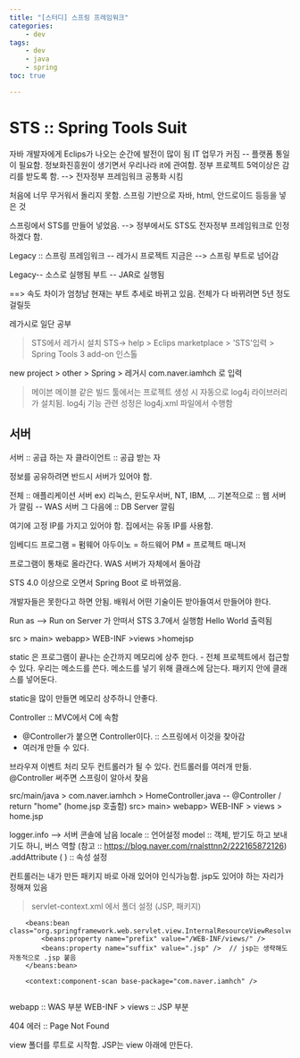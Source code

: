 ```yaml
---
title: "[스터디] 스프링 프레임워크"
categories:
    - dev
tags:
    - dev
    - java 
    - spring
toc: true

---
```


# STS :: Spring Tools Suit

자바 개발자에게 Eclips가 나오는 순간에 발전이 많이 됨
IT 업무가 커짐 -- 플랫폼 통일이 필요함.
정보화진흥원이 생기면서 우리나라 it에 관여함. 
정부 프로젝트 5억이상은 감리를 받도록 함.
--> 전자정부 프레임워크 공통화 시킴

처음에 너무 무거워서 돌리지 못함.
스프링 기반으로 자바, html, 안드로이드 등등을 넣은 것

스프링에서 STS를 만들어 넣었음.
--> 정부에서도 STS도 전자정부 프레임워크로 인정하겠다 함.

Legacy :: 스프링 프레임워크 -- 레가시 프로젝트 
지금은 --> 스프링 부트로 넘어감

Legacy-- 소스로 실행됨
부트 -- JAR로 실행됨

==> 속도 차이가 엄청남 
현재는 부트 추세로 바뀌고 있음.
전체가 다 바뀌려면 5년 정도 걸릴듯

레가시로 일단 공부



> STS에서 레가시 설치
STS-> help > Eclips marketplace > 'STS'입력 > Spring Tools 3 add-on 인스톨

new project > other > Spring > 레거시 
com.naver.iamhch 로 입력


> 메이븐
메이블 같은 빌드 툴에서는 프로젝트 생성 시 자동으로 log4j 라이브러리가 설치됨.
log4j 기능 관련 성정은 log4j.xml 파일에서 수행함

## 서버
서버 :: 공급 하는 자
클라이언트 :: 공급 받는 자

정보를 공유하려면 반드시 서버가 있어야 함.

전체 :: 애플리케이션 서버 ex) 리눅스, 윈도우서버, NT, IBM, ...
기본적으로 :: 웹 서버가 깔림 -- WAS 서버 
그 다음에 :: DB Server 깔림

여기에 고정 IP를 가지고 있어야 함.
집에서는 유동 IP를 사용함.

임베디드 프로그램 = 펌웨어
아두이노 = 하드웨어
PM = 프로젝트 매니저

프로그램이 통채로 올라간다.
WAS 서버가 자체에서 돌아감

STS 4.0 이상으로 오면서 Spring Boot 로 바뀌었음.

개발자들은 못한다고 하면 안됨. 배워서 어떤 기술이든 받아들여서 만들어야 한다.

Run as --> Run on Server 가 안떠서 
STS 3.7에서 실행함
Hello World 출력됨

src > main> webapp> WEB-INF >views >homejsp


static 은 프로그램이 끝나는 순간까지 메모리에 상주 한다. - 전체 프로젝트에서 접근할 수 있다.
우리는 메소드를 쓴다. 메소드를 넣기 위해 클래스에 담는다. 패키지 안에 클래스를 넣어둔다. 

static을 많이 만들면 메모리 상주하니 안좋다.

Controller :: MVC에서 C에 속함
- @Controller가 붙으면 Controller이다. :: 스프링에서 이것을 찾아감
- 여러개 만들 수 있다.

브라우져 이벤트 처리 모두 컨트롤러가 될 수 있다. 컨트롤러를 여러개 만듦. @Controller 써주면 스프링이 알아서 찾음

src/main/java > com.naver.iamhch > HomeController.java  -- @Controller / return "home" (home.jsp 호출함)
src> main> webapp> WEB-INF > views > home.jsp

logger.info --> 서버 콘솔에 남음
locale :: 언어설정
model :: 객체, 받기도 하고 보내기도 하니, 버스 역할  (참고 :: https://blog.naver.com/rnalsttnn2/222165872126)
.addAttribute ( ) :: 속성 설정

컨트롤러는 내가 만든 패키지 바로 아래 있어야 인식가능함.
jsp도 있어야 하는 자리가 정해져 있음



>servlet-context.xml 에서 폴더 설정 (JSP, 패키지)

```
	<beans:bean class="org.springframework.web.servlet.view.InternalResourceViewResolver">
		<beans:property name="prefix" value="/WEB-INF/views/" />
		<beans:property name="suffix" value=".jsp" />  // jsp는 생략해도 자동적으로 .jsp 붙음
	</beans:bean>
	
	<context:component-scan base-package="com.naver.iamhch" />
	
```

webapp :: WAS 부분
WEB-INF > views :: JSP 부분

404 에러 :: Page Not Found

view 폴더를 루트로 시작함. JSP는 view 아래에 만든다.












<!--stackedit_data:
eyJoaXN0b3J5IjpbMTI0NjQ1OTg4OCwxNzc4MTI1MzA4LC01Nz
MxODEyNzcsLTEyMDAzMzUwMjMsLTEyNTgyMDU4ODMsLTYxODk2
OTY3Miw5MTA4NzI3ODYsNzE5MTMxNzY1LC0xODk5NjYzODQzXX
0=
-->